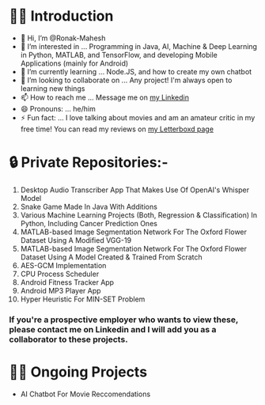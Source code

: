 # 🙋‍♂️ Introduction
- 👋 Hi, I’m @Ronak-Mahesh
- 👀 I’m interested in ... Programming in Java, AI, Machine & Deep Learning in Python, MATLAB, and TensorFlow, and developing Mobile Applications (mainly for Android)
- 🌱 I’m currently learning ... Node.JS, and how to create my own chatbot
- 💞️ I’m looking to collaborate on ... Any project! I'm always open to learning new things
- 📫 How to reach me ... Message me on [my Linkedin](https://www.linkedin.com/in/ronak-mahesh) 
- 😄 Pronouns: ... he/him
- ⚡ Fun fact: ... I love talking about movies and am an amateur critic in my free time! You can read my reviews on [my Letterboxd page](https://boxd.it/149b1)

# 🔒 Private Repositories:-
<ol>
  <li>Desktop Audio Transcriber App That Makes Use Of OpenAI's Whisper Model</li>
  <li>Snake Game Made In Java With Additions</li>
  <li>Various Machine Learning Projects (Both, Regression & Classification) In Python, Including Cancer Prediction Ones</li>
  <li>MATLAB-based Image Segmentation Network For The Oxford Flower Dataset Using A Modified VGG-19</li>
  <li>MATLAB-based Image Segmentation Network For The Oxford Flower Dataset Using A Model Created & Trained From Scratch</li>
  <li>AES-GCM Implementation</li>
  <li>CPU Process Scheduler</li>
  <li>Android Fitness Tracker App</li>
  <li>Android MP3 Player App</li>
  <li>Hyper Heuristic For MIN-SET Problem</li>
</ol> 

### If you're a prospective employer who wants to view these, please contact me on Linkedin and I will add you as a collaborator to these projects.

# 🧑‍💻 Ongoing Projects
- AI Chatbot For Movie Reccomendations
<!---
Ronak-Mahesh/Ronak-Mahesh is a ✨ special ✨ repository because its `README.md` (this file) appears on your GitHub profile.
You can click the Preview link to take a look at your changes.
--->

